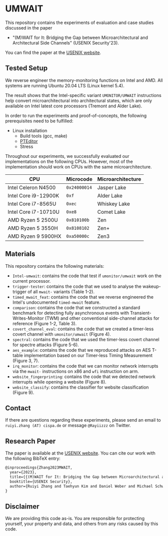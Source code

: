 # UMWAIT
This repository contains the experiments of evaluation and case studies discussed in the paper 
* "(M)WAIT for It: Bridging the Gap between Microarchitectural and Architectural Side Channels" (USENIX Security'23). 

You can find the paper at the [USENIX website](https://publications.cispa.saarland/3769/1/mwait_sec23.pdf).


## Tested Setup
We reverse engineer the memory-monitoring functions on Intel and AMD. 
All systems are running Ubuntu 20.04 LTS (Linux kernel 5.4).

The result shows that the Intel-specific variant `UMONITOR/UMWAIT` instructions help convert microarchitectural into architectural states, which are only available on Intel latest core processors (Tremont and Alder Lake). 

In order to run the experiments and proof-of-concepts, the following prerequisites need to be fulfilled:

* Linux installation
  * Build tools (gcc, make)
  * [PTEditor](https://github.com/misc0110/PTEditor/)
  * Stress
  
Throughout our experiments, we successfully evaluated our implementations on the following CPUs. However, most of the implementation should work on CPUs with the same microarchitecture.

| CPU                          | Microcode    | Microarchitecture |
| ---------------------------- | -----------  | ----------------- |
| Intel Celeron N4500          | `0x24000014` | Jasper Lake       |
| Intel Core i9-12900K         | `0xf`        | Alder Lake        |
| Intel Core i7-8565U          | `0xec`       | Whiskey Lake      |
| Intel Core i7-10710U         | `0xe8`       | Comet Lake        |
| AMD Ryzen 5 2500U            | `0x810100b`  | Zen               |
| AMD Ryzen 5 3550H            | `0x8108102`  | Zen+              |
| AMD Ryzen 9 5900HX           | `0xa50000c`  | Zen3              |


## Materials
This repository contains the following materials:

* `Intel-umwait`: contains the code that test if `umonitor/umwait` work on the current processor.
* `trigger-tester`: contains the code that we used to analyse the wakeup-trigger of all `mwait-` variants (Table 1-2).
* `timed_mwait_feat`: contains the code that we reverse engineered the Intel's undocumented `timed-mwait` feature.
* `comparison`: contains the code that we constructed a standard benchmark for detecting fully asynchronous events with Transient-Writes-Monitor (TWM) and other conventional side-channel attacks for reference (Figure 1-2, Table 3).
* `covert_channel_eval`: contains the code that we created a timer-less covert channel with `umonitor/umwait` (Figure 4).
* `spectral`: contains the code that we used the timer-less covert channel for spectre attacks (Figure 5-6).
* `aes_example`: contains the code that we reproduced attacks on AES T-table implementation based on our Timer-less Timing Measurement (Figure 3, 7).
* `irq_monitor`: contains the code that we can monitor network interrupts via the `mwait-` instructions on x86 and `wfi` instruction on arm.
* `website_fingerprinting`: contains the code that we detected network interrupts while opening a website (Figure 8).
* `website_classify`: contains the classifier for website classification (Figure 9).

## Contact
If there are questions regarding these experiments, please send an email to `ruiyi.zhang (AT) cispa.de` or message `@Rayiizzz` on Twitter.

## Research Paper
The paper is available at the [USENIX website](https://www.usenix.org/conference/usenixsecurity23/presentation/zhang-ruiyi). 
You can cite our work with the following BibTeX entry:
```latex
@inproceedings{Zhang2023MWAIT,
  year={2023},
  title={{(M)WAIT for It: Bridging the Gap between Microarchitectural and Architectural Side Channels}},
  booktitle={USENIX Security},
  author={Ruiyi Zhang and Taehyun Kim and Daniel Weber and Michael Schwarz}
}
```

## Disclaimer
We are providing this code as-is. 
You are responsible for protecting yourself, your property and data, and others from any risks caused by this code. 
